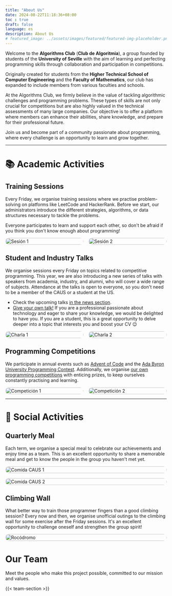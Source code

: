 ```yaml
---
title: "About Us"
date: 2024-08-22T11:18:36+08:00
toc : true
draft: false
language: es
description: About Us
# featured_image: ../assets/images/featured/featured-img-placeholder.png
---
```


Welcome to the **Algorithms Club** (**Club de Algoritmia**), a group founded by students of the **University of Seville** with the aim of learning and perfecting programming skills through collaboration and participation in competitions.

Originally created for students from the **Higher Technical School of Computer Engineering** and the **Faculty of Mathematics**, our club has expanded to include members from various faculties and schools.

At the Algorithms Club, we firmly believe in the value of tackling algorithmic challenges and programming problems. These types of skills are not only crucial for competitions but are also highly valued in the technical assessments of many large companies. Our objective is to offer a platform where members can enhance their abilities, share knowledge, and prepare for their professional future.

Join us and become part of a community passionate about programming, where every challenge is an opportunity to learn and grow together.

---


# 📚 Academic Activities

## Training Sessions

Every Friday, we organise training sessions where we practise problem-solving on platforms like LeetCode and HackerRank. Before we start, our administrators introduce the different strategies, algorithms, or data structures necessary to tackle the problems.

Everyone participates to learn and support each other, so don't be afraid if you think you don't know enough about programming\!

<div style="display: flex; flex-wrap: wrap; gap: 16px; justify-content: center;">
  <img src="/images/about/caus-sesiones-1.jpg" alt="Sesión 1" style="width: 100%; max-width: 600px; flex: 1; border-radius: 12px;">
  <img src="/images/about/caus-sesiones-2.jpg" alt="Sesión 2" style="width: 100%; max-width: 600px; flex: 1; border-radius: 12px;">
</div>


## Student and Industry Talks

We organise sessions every Friday on topics related to competitive programming. This year, we are also introducing a new series of talks with speakers from academia, industry, and alumni, who will cover a wide range of subjects. Attendance at the talks is open to everyone, so you don't need to be a member of the CAUS or a student at the US.

  - Check the upcoming talks [in the news section](https://www.google.com/search?q=/news).
  - [Give your own talk\!](https://forms.gle/yY9WpbA6Lof41ufa7) If you are a professional passionate about technology and eager to share your knowledge, we would be delighted to have you. If you are a student, this is a great opportunity to delve deeper into a topic that interests you and boost your CV 😉

<div style="display: flex; flex-wrap: wrap; gap: 16px; justify-content: center;">
  <img src="/images/about/charla1.jpg" alt="Charla 1" style="width: 100%; max-width: 600px; flex: 1;border-radius: 12px;">
  <img src="/images/about/charla2.jpg" alt="Charla 2" style="width: 100%; max-width: 600px; flex: 1;border-radius: 12px;">
</div>

## Programming Competitions

We participate in annual events such as [Advent of Code](https://adventofcode.com/) and the [Ada Byron University Programming Contest](http://ada-byron.es/). Additionally, we organise [our own programming competitions](https://www.google.com/search?q=/news/2024-10-27-complicaus-2/) with enticing prizes, to keep ourselves constantly practising and learning.

<div style="display: flex; flex-wrap: wrap; gap: 16px; justify-content: center;">
  <img src="/images/about/competiciones1.JPG" alt="Competición 1" style="width: 100%; max-width: 600px; flex: 1;border-radius: 12px;">
  <img src="/images/about/competiciones2.jpg" alt="Competición 2" style="width: 100%; max-width: 600px; flex: 1;border-radius: 12px;">
</div>

---

# 🎉 Social Activities

## Quarterly Meal

Each term, we organise a special meal to celebrate our achievements and enjoy time as a team. This is an excellent opportunity to share a memorable meal and get to know the people in the group you haven't met yet.

<div style="display: flex; flex-wrap: wrap; gap: 16px; justify-content: center;">
  <img src="/images/about/comida-caus.jpg" alt="Comida CAUS 1" style="width: 100%; max-width: 600px;border-radius: 12px;">
  <img src="/images/about/comida-caus2.jpg" alt="Comida CAUS 2" style="width: 100%; max-width: 600px;border-radius: 12px;">
</div>

## Climbing Wall

What better way to train those programmer fingers than a good climbing session? Every now and then, we organise unofficial outings to the climbing wall for some exercise after the Friday sessions. It's an excellent opportunity to challenge oneself and strengthen the group spirit\!

<!-- ![alt text](rocodromo.png) -->
<div style="display: flex; flex-wrap: wrap; gap: 16px; justify-content: center;">
  <img src="/images/about/rocodromo.png" alt="Rocódromo" style="width: 100%; max-width: 600px;border-radius: 12px;">
</div>

# Our Team

Meet the people who make this project possible, committed to our mission and values.

{{< team-section >}}